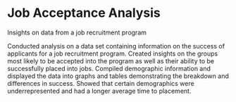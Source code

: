 # Job Acceptance Analysis
Insights on data from a job recruitment program 

Conducted analysis on a data set containing information on the success of applicants for a job recruitment program. 
Created insights on the groups most likely to be accepted into the program as well as their ability to be successfully placed into jobs.
Compiled demographic information and displayed the data into graphs and tables demonstrating the breakdown and differences in success.
Showed that certain demographics were underrepresented and had a longer average time to placement.
